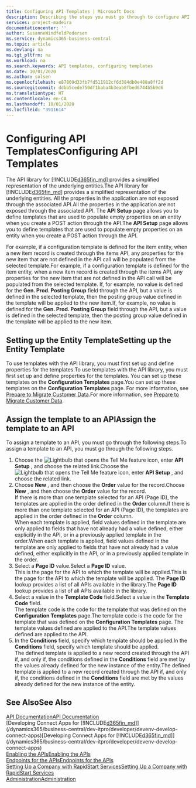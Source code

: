 ```yaml
---
title: Configuring API Templates | Microsoft Docs
description: Describing the steps you must go through to configure API templates for Dynamics 365 Business Central.
services: project-madeira
documentationcenter: ''
author: SusanneWindfeldPedersen
ms.service: dynamics365-business-central
ms.topic: article
ms.devlang: na
ms.tgt_pltfrm: na
ms.workload: na
ms.search.keywords: API templates, configuring templates
ms.date: 10/01/2020
ms.author: solsen
ms.openlocfilehash: e87809d33fb7fd511912cf6d384db0e488a8ff2d
ms.sourcegitcommit: ddbb5cede750df1baba4b3eab8fbed6744b5b9d6
ms.translationtype: HT
ms.contentlocale: en-CA
ms.lasthandoff: 10/01/2020
ms.locfileid: "3911614"
---
```

# <a name="configuring-api-templates"></a><span data-ttu-id="6fdd8-103">Configuring API Templates</span><span class="sxs-lookup"><span data-stu-id="6fdd8-103">Configuring API Templates</span></span>
<span data-ttu-id="6fdd8-104">The API library for [!INCLUDE[d365fin_md](includes/d365fin_md.md)] provides a simplified representation of the underlying entities.</span><span class="sxs-lookup"><span data-stu-id="6fdd8-104">The API library for [!INCLUDE[d365fin_md](includes/d365fin_md.md)] provides a simplified representation of the underlying entities.</span></span> <span data-ttu-id="6fdd8-105">All the properties in the application are not exposed through the associated API.</span><span class="sxs-lookup"><span data-stu-id="6fdd8-105">All the properties in the application are not exposed through the associated API.</span></span> <span data-ttu-id="6fdd8-106">The **API Setup** page allows you to define templates that are used to populate empty properties on an entity when you create a POST action through the API.</span><span class="sxs-lookup"><span data-stu-id="6fdd8-106">The **API Setup** page allows you to define templates that are used to populate empty properties on an entity when you create a POST action through the API.</span></span> 

<span data-ttu-id="6fdd8-107">For example, if a configuration template is defined for the item entity, when a new item record is created through the items API, any properties for the new item that are not defined in the API call will be populated from the selected template.</span><span class="sxs-lookup"><span data-stu-id="6fdd8-107">For example, if a configuration template is defined for the item entity, when a new item record is created through the items API, any properties for the new item that are not defined in the API call will be populated from the selected template.</span></span> <span data-ttu-id="6fdd8-108">If, for example, no value is defined for the **Gen. Prod. Posting Group** field through the API, but a value is defined in the selected template, then the posting group value defined in the template will be applied to the new item.</span><span class="sxs-lookup"><span data-stu-id="6fdd8-108">If, for example, no value is defined for the **Gen. Prod. Posting Group** field through the API, but a value is defined in the selected template, then the posting group value defined in the template will be applied to the new item.</span></span> 

## <a name="setting-up-the-entity-template"></a><span data-ttu-id="6fdd8-109">Setting up the Entity Template</span><span class="sxs-lookup"><span data-stu-id="6fdd8-109">Setting up the Entity Template</span></span>
<span data-ttu-id="6fdd8-110">To use templates with the API library, you must first set up and define properties for the templates.</span><span class="sxs-lookup"><span data-stu-id="6fdd8-110">To use templates with the API library, you must first set up and define properties for the templates.</span></span> <span data-ttu-id="6fdd8-111">You can set up these templates on the **Configuration Templates** page.</span><span class="sxs-lookup"><span data-stu-id="6fdd8-111">You can set up these templates on the **Configuration Templates** page.</span></span> <span data-ttu-id="6fdd8-112">For more information, see [Prepare to Migrate Customer Data](admin-use-templates-to-prepare-customer-data-for-migration.md).</span><span class="sxs-lookup"><span data-stu-id="6fdd8-112">For more information, see [Prepare to Migrate Customer Data](admin-use-templates-to-prepare-customer-data-for-migration.md).</span></span> 

## <a name="assign-the-template-to-an-api"></a><span data-ttu-id="6fdd8-113">Assign the template to an API</span><span class="sxs-lookup"><span data-stu-id="6fdd8-113">Assign the template to an API</span></span>

<span data-ttu-id="6fdd8-114">To assign a template to an API, you must go through the following steps.</span><span class="sxs-lookup"><span data-stu-id="6fdd8-114">To assign a template to an API, you must go through the following steps.</span></span>

1. <span data-ttu-id="6fdd8-115">Choose the ![Lightbulb that opens the Tell Me feature](media/ui-search/search_small.png "Tell me what you want to do") icon, enter **API Setup** , and choose the related link.</span><span class="sxs-lookup"><span data-stu-id="6fdd8-115">Choose the ![Lightbulb that opens the Tell Me feature](media/ui-search/search_small.png "Tell me what you want to do") icon, enter **API Setup** , and choose the related link.</span></span>
2. <span data-ttu-id="6fdd8-116">Choose **New** , and then choose the **Order** value for the record.</span><span class="sxs-lookup"><span data-stu-id="6fdd8-116">Choose **New** , and then choose the **Order** value for the record.</span></span>  
<span data-ttu-id="6fdd8-117">If there is more than one template selected for an API (Page ID), the templates are applied in the order defined in the **Order** column.</span><span class="sxs-lookup"><span data-stu-id="6fdd8-117">If there is more than one template selected for an API (Page ID), the templates are applied in the order defined in the **Order** column.</span></span>   
<span data-ttu-id="6fdd8-118">When each template is applied, field values defined in the template are only applied to fields that have not already had a value defined, either explicitly in the API, or in a previously applied template in the order.</span><span class="sxs-lookup"><span data-stu-id="6fdd8-118">When each template is applied, field values defined in the template are only applied to fields that have not already had a value defined, either explicitly in the API, or in a previously applied template in the order.</span></span> 
3. <span data-ttu-id="6fdd8-119">Select a **Page ID** value.</span><span class="sxs-lookup"><span data-stu-id="6fdd8-119">Select a **Page ID** value.</span></span>  
<span data-ttu-id="6fdd8-120">This is the page for the API to which the template will be applied.</span><span class="sxs-lookup"><span data-stu-id="6fdd8-120">This is the page for the API to which the template will be applied.</span></span> <span data-ttu-id="6fdd8-121">The **Page ID** lookup provides a list of all APIs available in the library.</span><span class="sxs-lookup"><span data-stu-id="6fdd8-121">The **Page ID** lookup provides a list of all APIs available in the library.</span></span>
4. <span data-ttu-id="6fdd8-122">Select a value in the **Template Code** field.</span><span class="sxs-lookup"><span data-stu-id="6fdd8-122">Select a value in the **Template Code** field.</span></span>  
<span data-ttu-id="6fdd8-123">The template code is the code for the template that was defined on the **Configuration Templates** page.</span><span class="sxs-lookup"><span data-stu-id="6fdd8-123">The template code is the code for the template that was defined on the **Configuration Templates** page.</span></span> <span data-ttu-id="6fdd8-124">The template values defined are applied to the API.</span><span class="sxs-lookup"><span data-stu-id="6fdd8-124">The template values defined are applied to the API.</span></span> 
5. <span data-ttu-id="6fdd8-125">In the **Conditions** field, specify which template should be applied.</span><span class="sxs-lookup"><span data-stu-id="6fdd8-125">In the **Conditions** field, specify which template should be applied.</span></span>  
<span data-ttu-id="6fdd8-126">The defined template is applied to a new record created through the API if, and only if, the conditions defined in the **Conditions** field are met by the values already defined for the new instance of the entity.</span><span class="sxs-lookup"><span data-stu-id="6fdd8-126">The defined template is applied to a new record created through the API if, and only if, the conditions defined in the **Conditions** field are met by the values already defined for the new instance of the entity.</span></span>

## <a name="see-also"></a><span data-ttu-id="6fdd8-127">See Also</span><span class="sxs-lookup"><span data-stu-id="6fdd8-127">See Also</span></span>
[<span data-ttu-id="6fdd8-128">API Documentation</span><span class="sxs-lookup"><span data-stu-id="6fdd8-128">API Documentation</span></span>](/dynamics-nav/fin-graph)  
<span data-ttu-id="6fdd8-129">[Developing Connect Apps for [!INCLUDE[d365fin_md](includes/d365fin_md.md)]](/dynamics365/business-central/dev-itpro/developer/devenv-develop-connect-apps)</span><span class="sxs-lookup"><span data-stu-id="6fdd8-129">[Developing Connect Apps for [!INCLUDE[d365fin_md](includes/d365fin_md.md)]](/dynamics365/business-central/dev-itpro/developer/devenv-develop-connect-apps)</span></span>  
[<span data-ttu-id="6fdd8-130">Enabling the APIs</span><span class="sxs-lookup"><span data-stu-id="6fdd8-130">Enabling the APIs</span></span>](/dynamics-nav/enabling-apis-for-dynamics-nav)  
[<span data-ttu-id="6fdd8-131">Endpoints for the APIs</span><span class="sxs-lookup"><span data-stu-id="6fdd8-131">Endpoints for the APIs</span></span>](/dynamics-nav/endpoints-apis-for-dynamics)  
[<span data-ttu-id="6fdd8-132">Setting Up a Company with RapidStart Services</span><span class="sxs-lookup"><span data-stu-id="6fdd8-132">Setting Up a Company with RapidStart Services</span></span>](admin-set-up-a-company-with-rapidstart.md)  
[<span data-ttu-id="6fdd8-133">Administration</span><span class="sxs-lookup"><span data-stu-id="6fdd8-133">Administration</span></span>](admin-setup-and-administration.md)